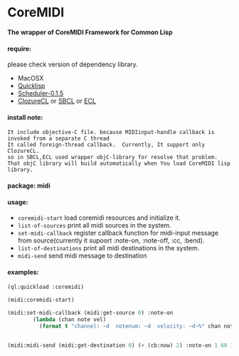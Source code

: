 # CoreMIDI
**The wrapper of CoreMIDI Framework for Common Lisp**

#### require:
please check version of dependency library.


- MacOSX
- [Quicklisp](http://www.quicklisp.org)
- [Scheduler-0.1.5](http://github.com/byulparan/scheduler)
- [ClozureCL](http://www.clozure.com/clozurecl.html) or [SBCL](http://www.sbcl.org) or [ECL](http://ecls.sourceforge.net)

#### install note:
	It include objective-C file. because MIDIinput-handle callback is invoked from a separate C thread
	It called foreign-thread callback.	Currently, It support only ClozureCL.
	so in SBCL,ECL used wrapper objC-library for resolve that problem.
	That objC library will build automatically when You load CoreMIDI lisp library.

#### package: midi

#### usage:
- `coremidi-start`  load coremidi resources and initialize it. 
- `list-of-sources` print all midi sources in the system.
- `set-midi-callback` register callback function for midi-input message from source(currently it supoort :note-on, :note-off, :cc, :bend).
- `list-of-destinations`	print all midi destinations in the system.
- `midi-send` send midi message to destination

#### examples:
```cl	
(ql:quickload :coremidi)

(midi:coremidi-start)

(midi:set-midi-callback (midi:get-source 0) :note-on
		(lambda (chan note vel)
		  (format t "channel: ~d  notenum: ~d  velocity: ~d~%" chan note vel)))


(midi:midi-send (midi:get-destination 0) (+ (cb:now) 2) :note-on 1 60 100)
```
